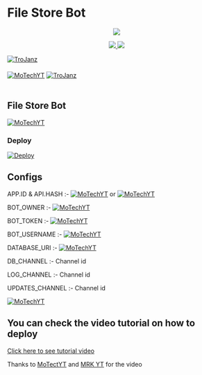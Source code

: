 
# File Store Bot

<p align="center">
  <a href="https://www.python.org">
    <img src="http://ForTheBadge.com/images/badges/made-with-python.svg">

  </a>
</p>
<p align="center">
  <a href="https://github.com/MRK-YT/PyroFilesStoreBot/stargazers">
    <img src="https://img.shields.io/github/stars/MRK-YT/PyroFilesStoreBot?style=social">

  </a>
  
  <a href="https://github.com/MRK-YT/PyroFilesStoreBot/fork">
    <img src="https://img.shields.io/github/forks/MRK-YT/PyroFilesStoreBot?label=Fork&style=social">

  </a>  
</p>

[![TroJanz](https://img.shields.io/badge/Connect-Creater-skyblue?style=for-the-badge&logo=telegram)](https://telegram.dog/Mo_Tech_YT)  
ㅤㅤㅤㅤㅤㅤㅤ  
[![MoTechYT](https://img.shields.io/badge/MoTechYT-Support-red?style=flat&logo=telegram)](https://telegram.dog/Mo_Tech_Channel)  [![TroJanz](https://img.shields.io/badge/Youtube-channel-red?style=flat&logo=Youtube)](https://youtube.com/channel/UCmGBpXoM-OEm-FacOccVKgQ)  
ㅤㅤㅤㅤㅤㅤㅤ  

## File Store Bot

[![MoTechYT](https://img.shields.io/badge/Connect-Telegram-red?style=flat&logo=telegram)](https://telegram.dog/Mrk_yt)

### Deploy

[![Deploy](https://www.herokucdn.com/deploy/button.svg)](https://heroku.com/deploy?template=https://github.com/MRK-YT/PyroFilesStoreBot)


## Configs

APP.ID & API.HASH :-
 [![MoTechYT](https://img.shields.io/badge/Click-Here-red?style=flat&logo=telegram)](https://telegram.dog/usetgxbot) or [![MoTechYT](https://img.shields.io/badge/Click-Here-red?style=flat&logo=Google)](https://my.telegram.org/auth)

BOT_OWNER :- [![MoTechYT](https://img.shields.io/badge/Click-Here-red?style=flat&logo=telegram)](https://telegram.dog/MissRose_bot)

BOT_TOKEN  :- [![MoTechYT](https://img.shields.io/badge/Click-Here-red?style=flat&logo=telegram)](https://telegram.dog/BotFather) 

BOT_USERNAME :- [![MoTechYT](https://img.shields.io/badge/Click-Here-red?style=flat&logo=telegram)](https://telegram.dog/BotFather) 

DATABASE_URI :- [![MoTechYT](https://img.shields.io/badge/Click-Here-red?style=flat&logo=mongodb)](https://www.mongodb.com/cloud/atlas/lp/try2-in?utm_source=google&utm_campaign=gs_apac_india_search_core_brand_atlas_mobile&utm_term=mongodb&utm_medium=cpc_paid_search&utm_ad=e&utm_ad_campaign_id=12564980858&gclid=CjwKCAjwx6WDBhBQEiwA_dP8rcft9hLV9WxyBV4c1VMZfdmMVi9mifPxBPVbZDnhGBbQhs8rwqXQ8xoC6U8QAvD_BwE)

DB_CHANNEL :- Channel id

LOG_CHANNEL :- Channel id

UPDATES_CHANNEL :- Channel id

[![MoTechYT](https://img.shields.io/badge/Click-Here-red?style=flat&logo=telegram)](https://telegram.dog/ChannelIDHEXbot)


## You can check the video tutorial on how to deploy

[Click here to see tutorial video](https://youtu.be/RPs9vz_neXg)

Thanks to [MoTectYT](https://telegram.dog/MO_TECH_YT) and [MRK YT](https://telegram.dog/MRK_YT) for the video



